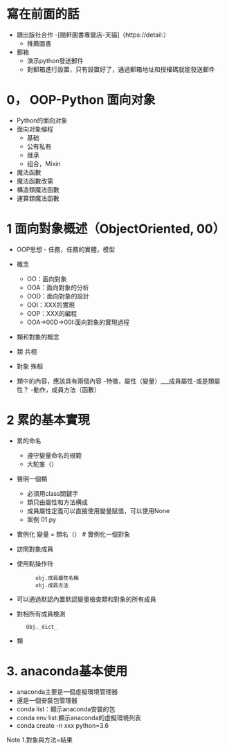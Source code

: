 # 寫在前面的話
- 跟出版社合作 
  -[閱軒圖書專營店-天貓]（https://detail:）
  - 推薦圖書
- 郵箱
     - 演示python發送郵件
     - 對郵箱進行設置，只有設置好了，通過郵箱地址和授權碼就能發送郵件
     
     
 # 0， OOP-Python 面向对象
 
 - Python的面向对象
 - 面向对象编程
   - 基础
   - 公有私有
   - 继承
   - 组合，Mixin
  - 魔法函數
   - 魔法函數改需
   - 構造類魔法函數
   - 運算類魔法函數

# 1 面向對象概述（ObjectOriented, 00）
- OOP思想
        - 任務，任務的實體，模型
- 概念
  - OO：面向對象
  - OOA：面向對象的分析
  - OOD：面向對象的設計
  - OOI：XXX的實現
  - OOP：XXX的編程
  - OOA->00D->00I:面向對象的實現過程
          
- 類和對象的概念
 - 類 共相
 - 對象 殊相
 
- 類中的內容，應該具有兩個內容
  -特徵，屬性（變量）___成員屬性-或是類屬性？
  -動作，成員方法（函數）  

# 2 累的基本實現
- 累的命名
  - 遵守變量命名的規範
  - 大駝峯（）
- 聲明一個類
  - 必須用class關鍵字
  - 類只由屬性和方法構成 
  - 成員屬性定義可以直接使用變量賦值，可以使用None
  - 案例 01.py
- 實例化
      變量 = 類名（） # 實例化一個對象
 
- 訪問對象成員
 - 使用點操作符
        
             obj.成員屬性名稱
             obj.成員方法
             
- 可以通過默認內置默認變量檢查類和對象的所有成員
 - 對相所有成員檢測
   
          Obj._dict_
 - 類

# 3. anaconda基本使用
- anaconda主要是一個虛擬環境管理器
- 還是一個安裝包管理器
- conda list：顯示anaconda安裝的包
- conda env list:顯示anaconda的虛擬環境列表
- conda create -n xxx python=3.6


Note
1.對象與方法=結果
